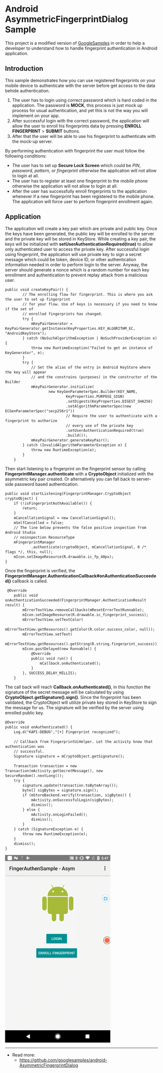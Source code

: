 Android AsymmetricFingerprintDialog Sample
===================================

This project is a modified version of [GoogleSamples](https://github.com/googlesamples/android-AsymmetricFingerprintDialog) in order to help a developer to understand how to handle fingerprint authentication in Android application. 

Introduction
------------
This sample demonstrates how you can use registered fingerprints on your mobile device to authenticate with the
server before get access to the data behide authentication.

1. The user has to login using correct password which is hard coded in the application. The password is __MOCK__, this process is just mock up process for usual authentication, and yet this is not the way you will implement on your app.
2. After successful login with the correct password, the application will allow the user to enroll his fingerprints data by pressing __ENROLL FINGERPRINT__ > __SUBMIT__ buttons.
3. After that the user will be able to use his fingerprint to authenticate with the mock-up server.

By performing authentication with fingerprint the user must follow the following conditions:
* The user has to set up __Secure Lock Screen__ which could be _PIN_, _password_, _pattern_, or _fingerprint_ otherwise the application will not allow to login at all.
* The user has to register at least one fingerprint to the mobile phone otherwise the application will not allow to login at all.
* After the user has successfully enroll fingerprints to the application whenever if a new fingerprint has been registered to the mobile phone. The application will force user to perform fingerprint enrollment again.

Application
------------
The application will create a key pair which are private and public key. Once the keys have been generated, the public key will be enrolled to the server and the private key will be stored in KeyStore. While creating a key pair, the keys will be initialized with __setUserAuthenticationRequired(true)__ to allow only authenticated user to access the private key. After successful login using fingerprint, the application will use private key to sign a secret message which could be token, device ID, or other authentication information needed in order to perform login to the server. Anyway, the server should generate a nonce which is a random number for each key enrollment and authentication to prevent replay attack from a malicious user.
```
public void createKeyPair() {
        // The enrolling flow for fingerprint. This is where you ask the user to set up fingerprint
        // for your flow. Use of keys is necessary if you need to know if the set of
        // enrolled fingerprints has changed.
        try {
            mKeyPairGenerator = KeyPairGenerator.getInstance(KeyProperties.KEY_ALGORITHM_EC, "AndroidKeyStore");
        } catch (NoSuchAlgorithmException | NoSuchProviderException e) {
            throw new RuntimeException("Failed to get an instance of KeyGenerator", e);
        }
        try {
            // Set the alias of the entry in Android KeyStore where the key will appear
            // and the constrains (purposes) in the constructor of the Builder
            mKeyPairGenerator.initialize(
                    new KeyGenParameterSpec.Builder(KEY_NAME,
                            KeyProperties.PURPOSE_SIGN)
                            .setDigests(KeyProperties.DIGEST_SHA256)
                            .setAlgorithmParameterSpec(new ECGenParameterSpec("secp256r1"))
                            // Require the user to authenticate with a fingerprint to authorize
                            // every use of the private key
                            .setUserAuthenticationRequired(true)
                            .build());
            mKeyPairGenerator.generateKeyPair();
        } catch (InvalidAlgorithmParameterException e) {
            throw new RuntimeException(e);
        }
    }
```

Then start listening to a fingerprint on the fingerprint sensor by calling
__FingerprintManager.authenticate__ with a __CryptoObject__ initialized with the asymmetric key pair
created. Or alternatively you can fall back to server-side password based authentication.
```
public void startListening(FingerprintManager.CryptoObject cryptoObject) {
    if (!isFingerprintAuthAvailable()) {
        return;
    }
    mCancellationSignal = new CancellationSignal();
    mSelfCancelled = false;
    // The line below prevents the false positive inspection from Android Studio
    // noinspection ResourceType
    mFingerprintManager
            .authenticate(cryptoObject, mCancellationSignal, 0 /* flags */, this, null);
    mIcon.setImageResource(R.drawable.ic_fp_40px);
}
```

Once the fingerprint is verified, the __FingerprintManager.AuthenticationCallback#onAuthenticationSucceeded()__ callback is called.
```
 @Override
    public void onAuthenticationSucceeded(FingerprintManager.AuthenticationResult result) {
        mErrorTextView.removeCallbacks(mResetErrorTextRunnable);
        mIcon.setImageResource(R.drawable.ic_fingerprint_success);
        mErrorTextView.setTextColor(
                mErrorTextView.getResources().getColor(R.color.success_color, null));
        mErrorTextView.setText(
                mErrorTextView.getResources().getString(R.string.fingerprint_success));
        mIcon.postDelayed(new Runnable() {
            @Override
            public void run() {
                mCallback.onAuthenticated();
            }
        }, SUCCESS_DELAY_MILLIS);
    }
```
The call back will reach __Callback.onAuthenticated()__, in this function the signature of the secret message will be calculated by using __CryptoObject.getSignature().sign()__. Since the fingerprint has been validated, the CryptoObject will utilize private key stored in KeyStore to sign the message for us. The signature will be verified by the server using enrolled public key.
```
@Override
public void onAuthenticated() {
    Log.d("KAPI-DEBUG","[+] Fingerprint recognized");

    // Callback from FingerprintUiHelper. Let the activity know that authentication was
    // successful.
    Signature signature = mCryptoObject.getSignature();

    Transaction transaction = new Transaction(mActivity.getSecretMessage(), new SecureRandom().nextLong());
    try {
        signature.update(transaction.toByteArray());
        byte[] sigBytes = signature.sign();
        if (mStoreBackend.verify(transaction, sigBytes)) {
            mActivity.onSuccessfulLogin(sigBytes);
            dismiss();
        } else {
            mActivity.onLoginFailed();
            dismiss();
        }
    } catch (SignatureException e) {
        throw new RuntimeException(e);
    }
    dismiss();
}
```

![screenshot](screenshots/android-FingerAuthenSample-Asym.gif)


------------------------------------------------------------------------------------------------------------
* Read more: 
    * https://github.com/googlesamples/android-AsymmetricFingerprintDialog

